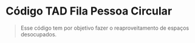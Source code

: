 # Código TAD Fila Pessoa Circular

> Esse código tem por objetivo fazer o reaproveitamento de espaços desocupados.
